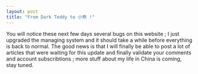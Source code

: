 ```yaml
---
layout: post
title: "From Dark Teddy to 小熊 !"
---
```


You will notice these next few days several bugs on this website ; I just upgraded the managing system and it should take a while before everything is back to normal. The good news is that I will finally be able to post a lot of articles that were waiting for this update and finally validate your comments and account subscribtions ; more stuff about my life in China is coming, stay tuned.